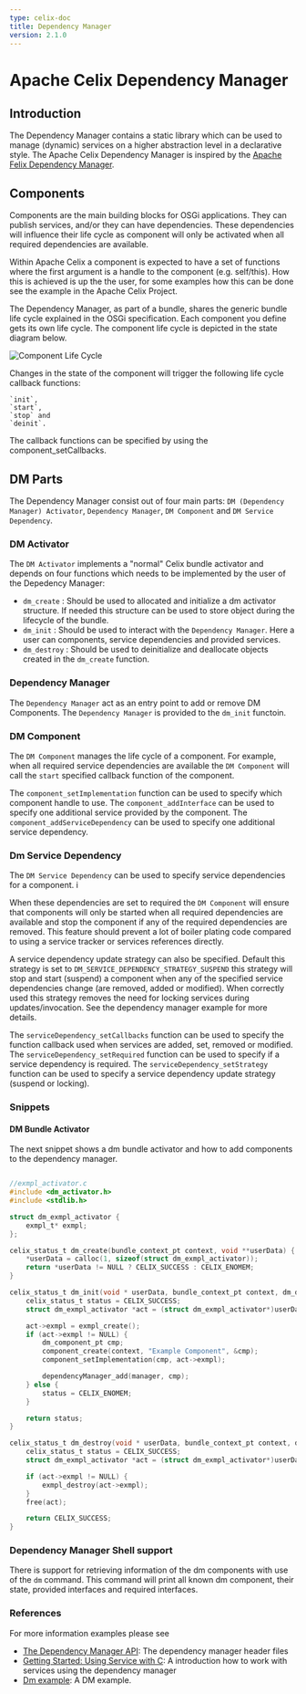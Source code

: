 ```yaml
---
type: celix-doc
title: Dependency Manager
version: 2.1.0
---
```


<!--
Licensed to the Apache Software Foundation (ASF) under one or more
contributor license agreements.  See the NOTICE file distributed with
this work for additional information regarding copyright ownership.
The ASF licenses this file to You under the Apache License, Version 2.0
(the "License"); you may not use this file except in compliance with
the License.  You may obtain a copy of the License at
   
    http://www.apache.org/licenses/LICENSE-2.0

Unless required by applicable law or agreed to in writing, software
distributed under the License is distributed on an "AS IS" BASIS,
WITHOUT WARRANTIES OR CONDITIONS OF ANY KIND, either express or implied.
See the License for the specific language governing permissions and
limitations under the License.
-->

# Apache Celix Dependency Manager

## Introduction

The Dependency Manager contains a static library which can be used to manage (dynamic) services on a higher abstraction level in a declarative style. 
The Apache Celix Dependency Manager is inspired by the [Apache Felix Dependency Manager](http://felix.apache.org/documentation/subprojects/apache-felix-dependency-manager.html).

## Components

Components are the main building blocks for OSGi applications. They can publish services, and/or they can have dependencies. These dependencies will influence their life cycle as component will only be activated when all required dependencies are available.

Within Apache Celix a component is expected to have a set of functions where the first argument is a handle to the component (e.g. self/this). How this is achieved is up the the user, for some examples how this can be done see the example in the Apache Celix Project. 

The Dependency Manager, as part of a bundle, shares the generic bundle life cycle explained in the OSGi specification. 
Each component you define gets its own life cycle. The component life cycle is depicted in the state diagram below.

![Component Life Cycle](doc-images/statediagram.png)

Changes in the state of the component will trigger the following life cycle callback functions:

    `init`,
    `start`,
    `stop` and
    `deinit`.

The callback functions can be specified by using the component_setCallbacks.

## DM Parts

The Dependency Manager consist out of four main parts: `DM (Dependency Manager) Activator`, `Dependency Manager`, `DM Component` and `DM Service Dependency`.

### DM Activator

The `DM Activator` implements a "normal" Celix bundle activator and depends on four functions which needs to be implemented by the user of the Depedency Manager:

 - `dm_create` : Should be used to allocated and initialize a dm activator structure. If needed this structure can be used to store object during the lifecycle of the bundle.
 - `dm_init` : Should be used to interact with the `Dependency Manager`. Here a user can components, service dependencies and provided services. 
 - `dm_destroy` : Should be used to deinitialize and deallocate objects created in the `dm_create` function.


### Dependency Manager

The `Dependency Manager` act as an entry point to add or remove DM Components. The `Dependency Manager` is provided to the `dm_init` functoin.

### DM Component

The `DM Component` manages the life cycle of a component. For example, when all required service dependencies are available the `DM Component` will call the `start` specified callback function of the component. 

The `component_setImplementation` function can be used to specify which component handle to use. 
The `component_addInterface` can be used to specify one additional service provided by the component. 
The `component_addServiceDependency` can be used to specify one additional service dependency.

### Dm Service Dependency 

The `DM Service Dependency` can be used to specify service dependencies for a component. i

When these dependencies are set to required the `DM Component` will ensure that components will only be started when all required dependencies are available and stop the component if any of the required dependencies are removed. 
This feature should prevent a lot of boiler plating code compared to using a service tracker or services references directly. 

A service dependency update strategy can also be specified. Default this strategy is set to `DM_SERVICE_DEPENDENCY_STRATEGY_SUSPEND` this strategy will stop and start (suspend) a component when any of the specified service dependencies change (are removed, added or modified). 
When correctly used this strategy removes the need for locking services during updates/invocation. See the dependency manager example for more details.

The `serviceDependency_setCallbacks` function can be used to specify the function callback used when services are added, set, removed or modified. 
The `serviceDependency_setRequired` function can be used to specify if a service dependency is required.
The `serviceDependency_setStrategy` function can be used to specify a service dependency update strategy (suspend or locking).

### Snippets

#### DM Bundle Activator

The next snippet shows a dm bundle activator and how to add components to the dependency manager.
```C

//exmpl_activator.c
#include <dm_activator.h>
#include <stdlib.h>

struct dm_exmpl_activator {
    exmpl_t* exmpl;
};

celix_status_t dm_create(bundle_context_pt context, void **userData) {                                                                                                                                             
    *userData = calloc(1, sizeof(struct dm_exmpl_activator));
    return *userData != NULL ? CELIX_SUCCESS : CELIX_ENOMEM;
}

celix_status_t dm_init(void * userData, bundle_context_pt context, dm_dependency_manager_pt manager) {
    celix_status_t status = CELIX_SUCCESS;
    struct dm_exmpl_activator *act = (struct dm_exmpl_activator*)userData;

    act->exmpl = exmpl_create();
    if (act->exmpl != NULL) {
        dm_component_pt cmp;
        component_create(context, "Example Component", &cmp);
        component_setImplementation(cmp, act->exmpl);

        dependencyManager_add(manager, cmp);
    } else {
        status = CELIX_ENOMEM;
    }

    return status;
}

celix_status_t dm_destroy(void * userData, bundle_context_pt context, dm_dependency_manager_pt manager) {
    celix_status_t status = CELIX_SUCCESS;
    struct dm_exmpl_activator *act = (struct dm_exmpl_activator*)userData;

    if (act->exmpl != NULL) {
        exmpl_destroy(act->exmpl);
    }
    free(act);

    return CELIX_SUCCESS;
}  
```


### Dependency Manager Shell support

There is support for retrieving information of the dm components with
use of the `dm` command. This command will print all known dm component,
their state, provided interfaces and required interfaces.

### References

For more information examples please see

- [The Dependency Manager API](public/include): The dependency manager header files
- [Getting Started: Using Service with C](../documents/getting_started/using_services_with_c.html): A introduction how to work with services using the dependency manager
- [Dm example](../examples/dm_example): A DM example.  
